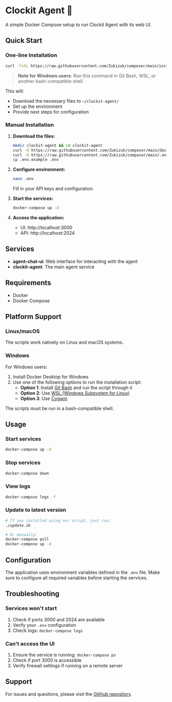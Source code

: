 # Clockit Agent 🚀

A simple Docker Compose setup to run Clockit Agent with its web UI.

## Quick Start

### One-line Installation

```bash
curl -fsSL https://raw.githubusercontent.com/Zukizuk/composer/main/install.sh | bash
```

> **Note for Windows users**: Run this command in Git Bash, WSL, or another bash-compatible shell.

This will:
- Download the necessary files to `~/clockit-agent/`
- Set up the environment
- Provide next steps for configuration

### Manual Installation

1. **Download the files:**
   ```bash
   mkdir clockit-agent && cd clockit-agent
   curl -O https://raw.githubusercontent.com/Zukizuk/composer/main/docker-compose.yml
   curl -O https://raw.githubusercontent.com/Zukizuk/composer/main/.env.example
   cp .env.example .env
   ```

2. **Configure environment:**
   ```bash
   nano .env
   ```
   Fill in your API keys and configuration.

3. **Start the services:**
   ```bash
   docker-compose up -d
   ```

4. **Access the application:**
   - UI: http://localhost:3000
   - API: http://localhost:2024

## Services

- **agent-chat-ui**: Web interface for interacting with the agent
- **clockit-agent**: The main agent service

## Requirements

- Docker
- Docker Compose

## Platform Support

### Linux/macOS
The scripts work natively on Linux and macOS systems.

### Windows
For Windows users:
1. Install Docker Desktop for Windows
2. Use one of the following options to run the installation script:
   - **Option 1**: Install [Git Bash](https://gitforwindows.org/) and run the script through it
   - **Option 2**: Use [WSL (Windows Subsystem for Linux)](https://docs.microsoft.com/en-us/windows/wsl/install)
   - **Option 3**: Use [Cygwin](https://www.cygwin.com/)

The scripts must be run in a bash-compatible shell.

## Usage

### Start services
```bash
docker-compose up -d
```

### Stop services
```bash
docker-compose down
```

### View logs
```bash
docker-compose logs -f
```

### Update to latest version
```bash
# If you installed using our script, just run:
./update.sh

# Or manually:
docker-compose pull
docker-compose up -d
```

## Configuration

The application uses environment variables defined in the `.env` file. Make sure to configure all required variables before starting the services.

## Troubleshooting

### Services won't start
1. Check if ports 3000 and 2024 are available
2. Verify your `.env` configuration
3. Check logs: `docker-compose logs`

### Can't access the UI
1. Ensure the service is running: `docker-compose ps`
2. Check if port 3000 is accessible
3. Verify firewall settings if running on a remote server

## Support

For issues and questions, please visit the [GitHub repository](https://github.com/Zukizuk/composer).
